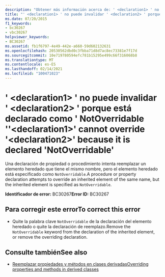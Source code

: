 ```yaml
---
description: "Obtener más información acerca de: ' <declaration1> ' no puede invalidar ' <declaration2> ' porque está declarado como ' NotOverridable '"
title: "' <declaration1> ' no puede invalidar ' <declaration2> ' porque está declarado como ' NotOverridable '"
ms.date: 07/20/2015
f1_keywords:
- bc30267
- vbc30267
helpviewer_keywords:
- BC30267
ms.assetid: fb1f6797-4e49-442e-a660-59d602132631
ms.openlocfilehash: 20530562dbd0c3fbba71d8d7ac8ec73381e7f17d
ms.sourcegitcommit: 10e719780594efc781b15295e499c66f316068b8
ms.translationtype: MT
ms.contentlocale: es-ES
ms.lasthandoff: 02/14/2021
ms.locfileid: "100471023"
---
```

# <a name="declaration1-cannot-override-declaration2-because-it-is-declared-notoverridable"></a><span data-ttu-id="4e514-103">' \<declaration1> ' no puede invalidar ' \<declaration2> ' porque está declarado como ' NotOverridable '</span><span class="sxs-lookup"><span data-stu-id="4e514-103">'\<declaration1>' cannot override '\<declaration2>' because it is declared 'NotOverridable'</span></span>

<span data-ttu-id="4e514-104">Una declaración de propiedad o procedimiento intenta reemplazar un elemento heredado que tiene el mismo nombre, pero el elemento heredado está especificado como `NotOverridable`.</span><span class="sxs-lookup"><span data-stu-id="4e514-104">A procedure or property declaration attempts to override an inherited element of the same name, but the inherited element is specified as `NotOverridable`.</span></span>  
  
 <span data-ttu-id="4e514-105">**Identificador de error:** BC30267</span><span class="sxs-lookup"><span data-stu-id="4e514-105">**Error ID:** BC30267</span></span>  
  
## <a name="to-correct-this-error"></a><span data-ttu-id="4e514-106">Para corregir este error</span><span class="sxs-lookup"><span data-stu-id="4e514-106">To correct this error</span></span>  
  
- <span data-ttu-id="4e514-107">Quite la palabra clave `NotOverridable` de la declaración del elemento heredado o quite la declaración de reemplazo.</span><span class="sxs-lookup"><span data-stu-id="4e514-107">Remove the `NotOverridable` keyword from the declaration of the inherited element, or remove the overriding declaration.</span></span>  
  
## <a name="see-also"></a><span data-ttu-id="4e514-108">Consulte también</span><span class="sxs-lookup"><span data-stu-id="4e514-108">See also</span></span>

- [<span data-ttu-id="4e514-109">Reemplazar propiedades y métodos en clases derivadas</span><span class="sxs-lookup"><span data-stu-id="4e514-109">Overriding properties and methods in derived classes</span></span>](../programming-guide/language-features/objects-and-classes/inheritance-basics.md#overriding-properties-and-methods-in-derived-classes)

